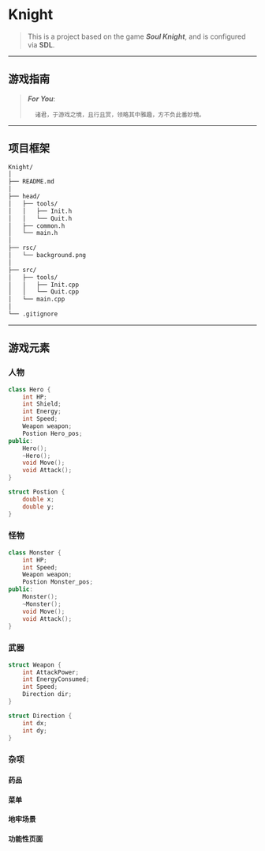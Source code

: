 # Knight
> This is a project based on the game ***Soul Knight***, and is configured via **SDL**.

---

## 游戏指南

> ***For  You***:
> 
>       诸君，于游戏之境，且行且赏，领略其中雅趣，方不负此番妙境。
---

## 项目框架

```markdown
Knight/
│
├── README.md
│
├── head/
│   ├── tools/
│   │   ├── Init.h
│   │   └── Quit.h
│   ├── common.h
│   └── main.h
│
├── rsc/
│   └── background.png
│
├── src/
│   ├── tools/
│   │   ├── Init.cpp
│   │   └── Quit.cpp
│   └── main.cpp
│
└── .gitignore
```

---

## 游戏元素

### 人物

```c++
class Hero {
    int HP;
    int Shield;
    int Energy;
    int Speed;
    Weapon weapon;
    Postion Hero_pos;
public:
    Hero();
    ~Hero();
    void Move();
    void Attack();
}
```
```c++
struct Postion {
    double x;
    double y;
}
```

### 怪物
```c++
class Monster {
    int HP;
    int Speed;
    Weapon weapon;
    Postion Monster_pos;
public:
    Monster();
    ~Monster();
    void Move();
    void Attack();
}
```
### 武器
```c++
struct Weapon {
    int AttackPower;
    int EnergyConsumed;
    int Speed;
    Direction dir;
}
```
```c++
struct Direction {
    int dx;
    int dy;
}
```
### 杂项
#### 药品
#### 菜单
#### 地牢场景
#### 功能性页面

